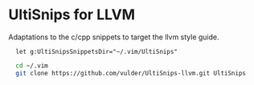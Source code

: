 # UltiSnips for LLVM

Adaptations to the c/cpp snippets to target the llvm style guide.

```vim
  let g:UltiSnipsSnippetsDir="~/.vim/UltiSnips"
```

```bash
  cd ~/.vim
  git clone https://github.com/vulder/UltiSnips-llvm.git UltiSnips
```
